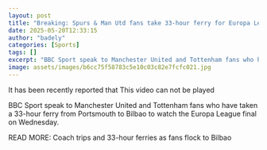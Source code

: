 ```yaml
---
layout: post
title: "Breaking: Spurs & Man Utd fans take 33-hour ferry for Europa League final"
date: 2025-05-20T12:33:15
author: "badely"
categories: [Sports]
tags: []
excerpt: "BBC Sport speak to Manchester United and Tottenham fans who have taken a 33-hour ferry from Portsmouth to Bilbao to watch the Europa League final."
image: assets/images/b6cc75f58783c5e10c03c82e7fcfc021.jpg
---
```


It has been recently reported that This video can not be played

BBC Sport speak to Manchester United and Tottenham fans who have taken a 33-hour ferry from Portsmouth to Bilbao to watch the Europa League final on Wednesday.

READ MORE: Coach trips and 33-hour ferries as fans flock to Bilbao

